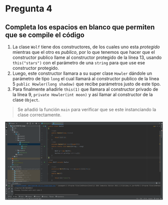 # Pregunta 4

## Completa los espacios en blanco que permiten que se compile el código

1. La clase `Wolf` tiene dos constructores, de los cuales uno esta _protegido_ mientras que el otro es *publico*, por lo que tenemos que hacer que el constructor publico llame al constructor protegido de la línea 13, usando `this("stars")` con el parámetro de una `string`  para que use ese constructor protegido.
2. Luego, este constructor llamara a su super clase ``Howler`` dándole un parámetro de tipo `long` el cual llamará al constructor publico de la línea 5 `public Howler(long shadow)` que recibe parámetros justo de este tipo.
3. Para finalmente añadirle `this(1)` que llamara al constructor privado de la línea 9, `private Howler(int moon)` y así llamar al constructor de la clase `Object`.

> Se añadió la función `main` para verificar que se este instanciando la clase correctamente.

![image-20221002205124339](Explicacion.assets/image-20221002205124339.png)